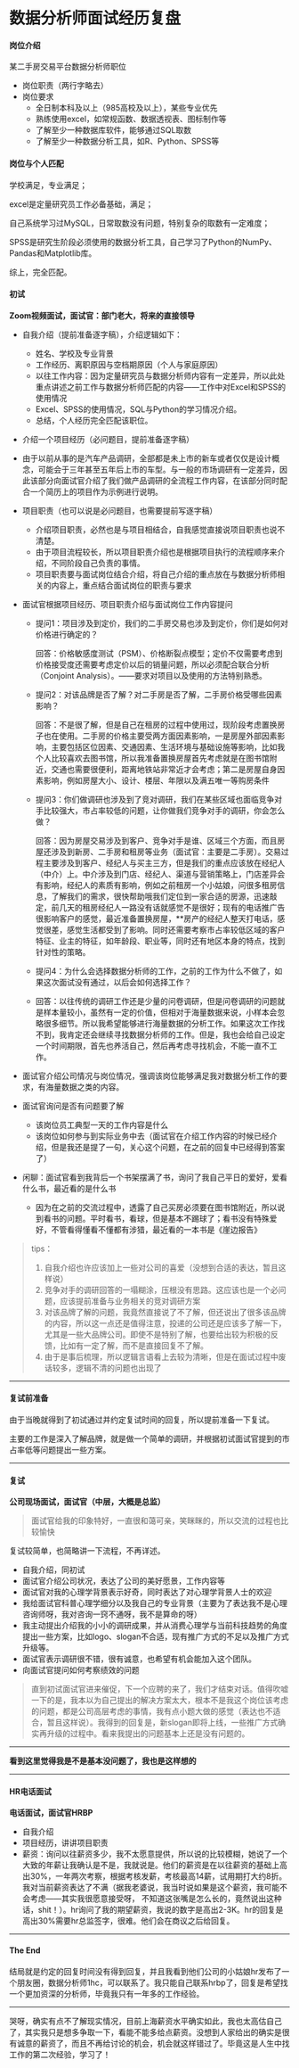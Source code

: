 # 数据分析师面试经历复盘


<!--more-->

#### 岗位介绍

某二手房交易平台数据分析师职位

- 岗位职责（两行字略去）
- 岗位要求
  - 全日制本科及以上（985高校及以上），某些专业优先
  - 熟练使用excel，如常规函数、数据透视表、图标制作等
  - 了解至少一种数据库软件，能够通过SQL取数
  - 了解至少一种数据分析工具，如R、Python、SPSS等

#### 岗位与个人匹配

学校满足，专业满足；

excel是定量研究员工作必备基础，满足；

自己系统学习过MySQL，日常取数没有问题，特别复杂的取数有一定难度；

SPSS是研究生阶段必须使用的数据分析工具，自己学习了Python的NumPy、Pandas和Matplotlib库。

综上，完全匹配。

#### 初试

**Zoom视频面试，面试官：部门老大，将来的直接领导**

- 自我介绍（提前准备逐字稿），介绍逻辑如下：
  - 姓名、学校及专业背景
  - 工作经历、离职原因与空档期原因（个人与家庭原因）
  - 以往工作内容：因为定量研究员与数据分析师内容有一定差异，所以此处重点讲述之前工作与数据分析师匹配的内容——工作中对Excel和SPSS的使用情况
  - Excel、SPSS的使用情况，SQL与Python的学习情况介绍。
  - 总结，个人经历完全匹配该职位。

- 介绍一个项目经历（必问题目，提前准备逐字稿）
  
- 由于以前从事的是汽车产品调研，全部都是未上市的新车或者仅仅是设计概念，可能会于三年甚至五年后上市的车型。与一般的市场调研有一定差异，因此该部分向面试官介绍了我们做产品调研的全流程工作内容，在该部分同时配合一个简历上的项目作为示例进行说明。
  
- 项目职责（也可以说是必问题目，也需要提前写逐字稿）
  - 介绍项目职责，必然也是与项目相结合，自我感觉直接说项目职责也说不清楚。
  - 由于项目流程较长，所以项目职责介绍也是根据项目执行的流程顺序来介绍，不同阶段自己负责的事情。
  - 项目职责要与面试岗位结合介绍，将自己介绍的重点放在与数据分析师相关的内容上，重点结合面试岗位的职责与要求

- 面试官根据项目经历、项目职责介绍与面试岗位工作内容提问

  - 提问1：项目涉及到定价，我们的二手房交易也涉及到定价，你们是如何对价格进行确定的？

    回答：价格敏感度测试（PSM）、价格断裂点模型；定价不仅需要考虑到价格接受度还需要考虑定价以后的销量问题，所以必须配合联合分析（Conjoint Analysis）。——要求对项目以及使用的方法特别熟悉。

  - 提问2：对该品牌是否了解？对二手房是否了解，二手房价格受哪些因素影响？

    回答：不是很了解，但是自己在租房的过程中使用过，现阶段考虑置换房子也在使用。二手房的价格主要受两方面因素影响，一是房屋外部因素影响，主要包括区位因素、交通因素、生活环境与基础设施等影响，比如我个人比较喜欢去图书馆，所以我准备置换房屋首先考虑就是在图书馆附近，交通也需要很便利，距离地铁站非常近才会考虑；第二是房屋自身因素影响，例如房屋大小、设计、楼层、年限以及满五唯一等购房条件

  - 提问3：你们做调研也涉及到了竞对调研，我们在某些区域也面临竞争对手比较强大，市占率较低的问题，让你做我们竞争对手的调研，你会怎么做？

    回答：因为房屋交易涉及到客户、竞争对手是谁、区域三个方面，而且房屋还涉及到新房、二手房和租房等业务（面试官：主要是二手房）。交易过程主要涉及到客户、经纪人与买主三方，但是我们的重点应该放在经纪人（中介）上。中介涉及到门店、经纪人、渠道与营销策略上，门店差异会有影响，经纪人的素质有影响，例如之前租房一个小姑娘，问很多租房信息，了解我们的需求，很快帮助哦我们定位到一家合适的房源，迅速敲定，前几天的租房经纪人一路没有话就感觉不是很好；现有的电话推广告很影响客户的感觉，最近准备置换房屋，**房产的经纪人整天打电话，感觉很差，感觉生活都受到了影响。同时还需要考察市占率较低区域的客户特征、业主的特征，如年龄段、职业等，同时还有地区本身的特点，找到针对性的策略。

  - 提问4：为什么会选择数据分析师的工作，之前的工作为什么不做了，如果这次面试没有通过，以后会如何选择工作？

  - 回答：以往传统的调研工作还是少量的问卷调研，但是问卷调研的问题就是样本量较小，虽然有一定的价值，但相对于海量数据来说，小样本会忽略很多细节。所以我希望能够进行海量数据的分析工作。如果这次工作找不到，我肯定还会继续寻找数据分析师的工作。但是，我也会给自己设定一个时间期限，首先也养活自己，然后再考虑寻找机会，不能一直不工作。

- 面试官介绍公司情况与岗位情况，强调该岗位能够满足我对数据分析工作的要求，有海量数据之类的内容。
- 面试官询问是否有问题要了解
  - 该岗位员工典型一天的工作内容是什么
  - 该岗位如何参与到实际业务中去（面试官在介绍工作内容的时候已经介绍，但是我还是提了一句，关心这个问题，在之前的回复中已经得到答案了）

- 闲聊：面试官看到我背后一个书架摆满了书，询问了我自己平日的爱好，爱看什么书，最近看的是什么书
  
  - 因为在之前的交流过程中，透露了自己买房必须要在图书馆附近，所以说到看书的问题。平时看书，看球，但是基本不踢球了；看书没有特殊爱好，不管看得懂看不懂都有涉猎，最近看的一本书是《崖边报告》

> tips：
>
> 1. 自我介绍也许应该加上一些对公司的喜爱（没想到合适的表达，暂且这样说）
> 2. 竞争对手的调研回答的一塌糊涂，压根没有思路。这应该也是一个必问题，应该提前准备与业务相关的竞对调研方案
> 3. 对该品牌了解的问题，我竟然直接说了不了解，但还说出了很多该品牌的内容，所以这一点还是值得注意，投递的公司还是应该多了解一下，尤其是一些大品牌公司。即使不是特别了解，也要给出较为积极的反馈，比如有一定了解，而不是直接回复不了解。
> 4. 由于是事后梳理，所以逻辑言语看上去较为清晰，但是在面试过程中废话较多，逻辑不清的问题也出现了

___

#### 复试前准备

由于当晚就得到了初试通过并约定复试时间的回复，所以提前准备一下复试。

主要的工作是深入了解品牌，就是做一个简单的调研，并根据初试面试官提到的市占率低等问题提出一些方案。

____

#### 复试

**公司现场面试，面试官（中层，大概是总监）**

>  面试官给我的印象特好，一直很和蔼可亲，笑眯眯的，所以交流的过程也比较愉快

复试较简单，也简略讲一下流程，不再详述。

- 自我介绍，同初试
- 面试官介绍公司状况，表达了公司的美好愿景，工作内容等
- 面试官对我的心理学背景表示好奇，同时表达了对心理学背景人士的欢迎
- 我给面试官科普心理学细分以及我自己的专业背景（主要为了表达我不是心理咨询师呀，我对咨询一窍不通呀，我不是算命的呀）
- 我主动提出介绍我的小小的调研成果，并从消费心理学与当前科技趋势的角度提出一些方案，比如logo、slogan不合适，现有推广方式的不足以及推广方式升级等。
- 面试官表示调研很不错，很有诚意，也希望有机会能加入这个团队。
- 向面试官提问如何考察绩效的问题

> 直到初试面试官进来催促，下一个应聘的来了，我们才结束对话。值得吹嘘一下的是，我本以为自己提出的解决方案太大，根本不是我这个岗位该考虑的问题，都是公司高层考虑的事情，我有点小题大做的感觉（表达也不适合，暂且这样说）。我得到的回复是，新slogan即将上线，一些推广方式确实再升级的过程中。看来我提出的问题基本上还是没有问题的。



____

**看到这里觉得我是不是基本没问题了，我也是这样想的**

___



#### HR电话面试

**电话面试，面试官HRBP**

- 自我介绍
- 项目经历，讲讲项目职责
- 薪资：询问以往薪资多少，我不太愿意提供，所以说的比较模糊，她说了一个大致的年薪让我确认是不是，我就说是。他们的薪资是在以往薪资的基础上高出30%，一年两次考察，根据考核发薪，考核最高14薪，试用期打大约8折。我对当前薪资表达了不满（据我老婆说，我当时说如果是这个薪资，我可能不会考虑——其实我很愿意接受呀， 不知道这张嘴是怎么长的，竟然说出这种话，shit！）。hr询问了我的期望薪资，我说的数字是高出2-3K。hr的回复是高出30%需要hr总监签字，很难。他们会在商议之后给回复。



___

#### The End

结局就是约定的回复时间没有得到回复，并且我看到他们公司的小姑娘hr发布了一个朋友圈，数据分析师1hc，可以联系了。我只能自己联系hrbp了，回复是希望找一个更加资深的分析师，毕竟我只有一年多的工作经验。



____

哭呀，确实有点不了解现实情况，目前上海薪资水平确实如此，我也太高估自己了，其实我只是想多争取一下，看能不能多给点薪资。没想到人家给出的确实是很有诚意的薪资了，而且不再给讨论的机会，机会就这样错过了。毕竟这是人生中找工作的第二次经验，学习了！




